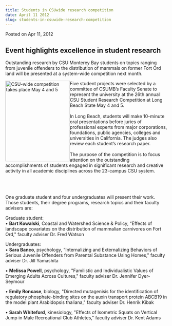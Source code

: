 ```yaml
---
title: Students in CSUwide research competition
date: April 11 2012
slug: students-in-csuwide-research-competition
---
```


 



<span class="date">Posted on Apr 11, 2012    </span>
<h2>Event highlights excellence&#xA0;in student research</h2>
<p>Outstanding research by CSU Monterey Bay students on topics
ranging from juvenile offenders to the distribution of mammals on
former Fort Ord land will be presented at a system-wide competition
next month.</p>
<p><img alt="CSU-wide competition takes place May 4 and 5" src="https://news.csumb.edu/sites/default/files/65/attachments/news/images/beaker.jpeg" style="float:left; width:201px; height:251px">Five student
projects were selected by a committee of CSUMB&#x2019;s Faculty Senate to
represent the university at the 26th annual CSU Student Research
Competition at Long Beach State May 4 and 5.<br>
<br>
In Long Beach, students will make 10-minute oral presentations
before juries of professional experts from major corporations,
foundations, public agencies, colleges and universities in
California. The judges also review each student&#x2019;s research
paper.<br>
<br>
The purpose of the competition is to focus attention on the
outstanding accomplishments of students engaged in significant
research and creative activity in all academic disciplines across
the 23-campus CSU system.</br></br></br></br></img></p>
<p>One graduate student and four undergraduates will present their
work. Those students, their degree programs, research topics and
their faculty advisers are:</p>
<p>Graduate student:<br>
&#x2022; <strong>Bart Kowalski</strong>, Coastal and Watershed Science
&amp; Policy, &#x201C;Effects of landscape covariates on the distribution
of mammalian carnivores on Fort Ord,&quot; faculty adviser Dr. Fred
Watson</br></p>
<p>Undergraduates:<br>
&#x2022; <strong>Sara Banco</strong>, psychology, &#x201C;Internalizing and
Externalizing Behaviors of Serious Juvenile Offenders from Parental
Substance Using Homes,&quot; faculty adviser Dr. Jill Yamashita</br></p>
<p>&#x2022; <strong>Melissa Powell</strong>, psychology, &quot;Familistic and
Individualistic Values of Emerging Adults Across Cultures,&quot; faculty
adviser Dr. Jennifer Dyer-Seymour</p>
<p>&#x2022; <strong>Emily Roncase</strong>, biology, &quot;Directed mutagenisis
for the identification of regulatory phosphate-binding sites on the
auxin transport protein ABCB19 in the model plant Arabidopsis
thaliana,&quot; faculty adviser Dr. Henrik Kibak</p>
<p>&#x2022; <strong>Sarah Whiteford</strong>, kinesiology, &quot;Effects of
Isometric Squats on Vertical Jump in Male Recreational Club
Athletes,&quot; faculty adviser Dr. Kent Adams<br>
&#xA0;</br></p>





```
